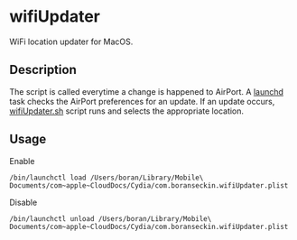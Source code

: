 # wifiUpdater
WiFi location updater for MacOS. 

## Description
The script is called everytime a change is happened to AirPort. A [launchd](https://www.launchd.info/) task checks the AirPort preferences for an update. If an update occurs, [wifiUpdater.sh](wifiUpdater.sh) script runs and selects the appropriate location.

## Usage
Enable

```/bin/launchctl load /Users/boran/Library/Mobile\ Documents/com~apple~CloudDocs/Cydia/com.boranseckin.wifiUpdater.plist```

Disable

```/bin/launchctl unload /Users/boran/Library/Mobile\ Documents/com~apple~CloudDocs/Cydia/com.boranseckin.wifiUpdater.plist```
